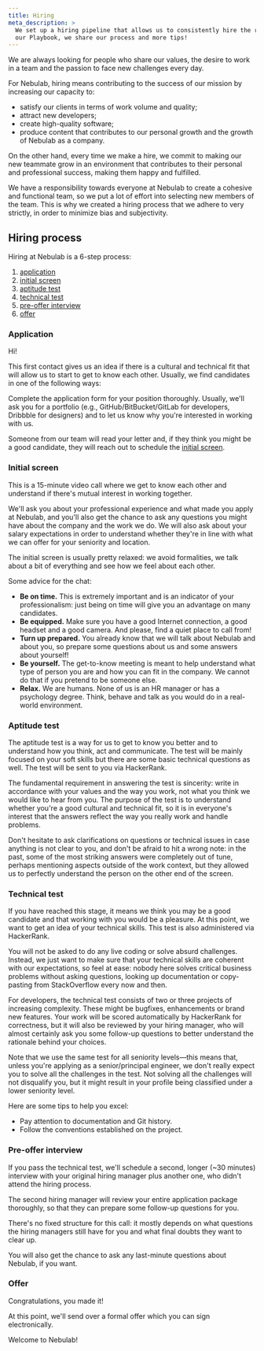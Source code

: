 ```yaml
---
title: Hiring
meta_description: >
  We set up a hiring pipeline that allows us to consistently hire the right people for our team. In
  our Playbook, we share our process and more tips!
---
```


We are always looking for people who share our values, the desire to work in a team and the passion
to face new challenges every day.

For Nebulab, hiring means contributing to the success of our mission by increasing our capacity to:

- satisfy our clients in terms of work volume and quality;
- attract new developers;
- create high-quality software;
- produce content that contributes to our personal growth and the growth of Nebulab as a company.

On the other hand, every time we make a hire, we commit to making our new teammate grow in an
environment  that contributes to their personal and professional success, making them happy and
fulfilled.

We have a responsibility towards everyone at Nebulab to create a cohesive and functional team, so we
put a lot of effort into selecting new members of the team. This is why we  created a hiring process
that we adhere to very strictly, in order to minimize bias and subjectivity.

## Hiring process

Hiring at Nebulab is a 6-step process:

1. [application](#application)
2. [initial screen](#initial-screen)
3. [aptitude test](#aptitude-test)
4. [technical test](#technical-test)
5. [pre-offer interview](#pre-offer-interview)
6. [offer](#offer)

### Application

Hi!

This first contact gives us an idea if there is a cultural and technical fit that will allow us
to start to get to know each other. Usually, we find candidates in one of the following ways:

Complete the application form for your position thoroughly. Usually, we'll ask you for a portfolio
(e.g., GitHub/BitBucket/GitLab for developers, Dribbble for designers) and to let us know why you're
interested in working with us.

Someone from our team will read your letter and, if they think you might be a good candidate, they
will reach out to schedule the [initial screen](#initial-screen).

### Initial screen

This is a 15-minute video call where we get to know each other and understand if there's mutual
interest in working together.

We'll ask you about your professional experience and what made you apply at Nebulab, and you'll
also get the chance to ask any questions you might have about the company and the work we do. We
will also ask about your salary expectations in order to understand whether they're in line with
what we can offer for your seniority and location.

The initial screen is usually pretty relaxed: we avoid formalities, we talk about a bit of 
everything and see how we feel about each other.

Some advice for the chat:

* **Be on time.** This is extremely important and is an indicator of your professionalism: just
  being on time will give you an advantage on many candidates.
* **Be equipped.** Make sure you have a good Internet connection, a good headset and a good camera.
  And please, find a quiet place to call from!
* **Turn up prepared.** You already know that we will talk about Nebulab and about you, so prepare
  some questions about us and some answers about yourself!
* **Be yourself.** The get-to-know meeting is meant to help understand what type of person you are
  and how you can fit in the company. We cannot do that if you pretend to be someone else.
* **Relax.** We are humans. None of us is an HR manager or has a psychology degree. Think, behave
  and talk as you would do in a real-world environment.

### Aptitude test

The aptitude test is a way for us to get to know you better and to understand how you think,
act and communicate. The test will be mainly focused on your soft skills but there are some basic
technical questions as well. The test will be sent to you via HackerRank.

The fundamental requirement in answering the test is sincerity: write in accordance with your values
and the way you work, not what you think we would like to hear from you. The purpose of the test is
to understand whether you're a good cultural and technical fit, so it is in everyone's interest that
the answers reflect the way you really work and handle problems.

Don't hesitate to ask clarifications on questions or technical issues in case anything is not clear
to you, and don't be afraid to hit a wrong note: in the past, some of the most striking answers
were completely out of tune, perhaps mentioning aspects outside of the work context, but they
allowed us to perfectly understand the person on the other end of the screen.

### Technical test

If you have reached this stage, it means we think you may be a good candidate and that working with
you would be a pleasure. At this point, we want to get an idea of your technical skills. This test
is also administered via HackerRank.

You will not be asked to do any live coding or solve absurd challenges. Instead, we just want to
make sure that your technical skills are coherent with our expectations, so feel at ease: nobody
here solves critical business problems without asking questions, looking up documentation or
copy-pasting from StackOverflow every now and then.

For developers, the technical test consists of two or three projects of increasing complexity. These
might be bugfixes, enhancements or brand new features. Your work will be scored automatically by
HackerRank for correctness, but it will also be reviewed by your hiring manager, who will almost
certainly ask you some follow-up questions to better understand the rationale behind your choices.

Note that we use the same test for all seniority levels—this means that, unless you're applying as a
senior/principal engineer, we don't really expect you to solve all the challenges in the test. Not
solving all the challenges will not disqualify you, but it might result in your profile being
classified under a lower seniority level.

Here are some tips to help you excel:

- Pay attention to documentation and Git history.
- Follow the conventions established on the project.

### Pre-offer interview

If you pass the technical test, we'll schedule a second, longer (~30 minutes) interview with your
original hiring manager plus another one, who didn't attend the hiring process.

The second hiring manager will review your entire application package thoroughly, so that they can
prepare some follow-up questions for you.

There's no fixed structure for this call: it mostly depends on what questions the hiring managers
still have for you and what final doubts they want to clear up.

You will also get the chance to ask any last-minute questions about Nebulab, if you want.

### Offer

Congratulations, you made it!

At this point, we'll send over a formal offer which you can sign electronically.

Welcome to Nebulab!
